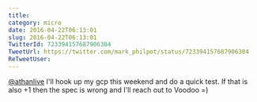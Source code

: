 ```yaml
---
title: 
category: micro
date: 2016-04-22T06:13:01
slug: 2016-04-22T06:13:01
TwitterId: 723394157687906304
TweetUrl: https://twitter.com/mark_philpot/status/723394157687906304
ReTweetUser: 
---
```


[@athanlive](https://twitter.com/athanlive) I'll hook up my gcp this weekend and do a quick test. If that is also +1 then the spec is wrong and I'll reach out to Voodoo =)